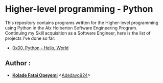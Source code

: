 # Higher-level programming - Python

This repository contains programs written for the Higher-level programming using Python in the Alx Holberton Software Engineering Program. Continuing my Skill acquisition as a Software Engineer, here is the list of projects I've done so far:

* [0x00. Python - Hello, World](./0x00-python-hello_world)

## Author :
* **[Kolade Fatai Opeyemi](https://linkedin.com/in/fatai-opeyemi-kolade-9644b4154)** <[Adedayo924](https://github.com/adedayo924)>

